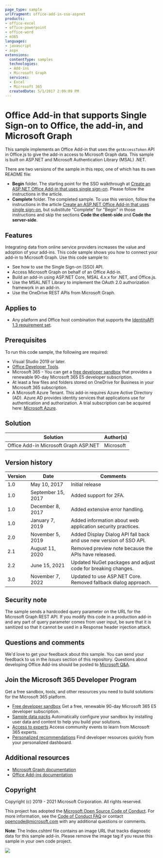 ```yaml
---
page_type: sample
urlFragment: office-add-in-sso-aspnet
products:
- office-excel
- office-powerpoint
- office-word
- m365
languages:
- javascript
- aspx
extensions:
  contentType: samples
  technologies:
  - Add-ins
  - Microsoft Graph
  services:
  - Excel
  - Microsoft 365
  createdDate: 5/1/2017 2:09:09 PM
---
```

# Office Add-in that supports Single Sign-on to Office, the add-in, and Microsoft Graph

This sample implements an Office Add-in that uses the `getAccessToken` API in Office.js to give the add-in access to Microsoft Graph data. This sample is built on ASP.NET and Microsoft Authentication Library (MSAL) .NET.

There are two versions of the sample in this repo, one of which has its own README file:

- **Begin** folder. The starting point for the SSO walkthrough at [Create an ASP.NET Office Add-in that uses single sign-on](https://learn.microsoft.com/office/dev/add-ins/develop/create-sso-office-add-ins-aspnet). Please follow the instructions in the article.
- **Complete** folder. The completed sample. To use this version, follow the instructions in the article [Create an ASP.NET Office Add-in that uses single sign-on](https://learn.microsoft.com/office/dev/add-ins/develop/create-sso-office-add-ins-aspnet), but substitute "Complete" for "Begin" in those instructions and skip the sections **Code the client-side** and **Code the server-side**.

## Features

Integrating data from online service providers increases the value and adoption of your add-ins. This code sample shows you how to connect your add-in to Microsoft Graph. Use this code sample to:

- See how to use the Single Sign-on (SSO) API.
- Access Microsoft Graph on behalf of an Office Add-in.
- Build an add-in using ASP.NET Core, MSAL 4.x.x for .NET, and Office.js.
- Use the MSAL.NET Library to implement the OAuth 2.0 authorization framework in an add-in.
- Use the OneDrive REST APIs from Microsoft Graph.

## Applies to

-  Any platform and Office host combination that supports the [IdentityAPI 1.3 requirement set](https://learn.microsoft.com/office/dev/add-ins/reference/requirement-sets/identity-api-requirement-sets).

## Prerequisites

To run this code sample, the following are required:

- Visual Studio 2019 or later.
- [Office Developer Tools](https://www.visualstudio.com/en-us/features/office-tools-vs.aspx).
- Microsoft 365 - You can get a [free developer sandbox](https://developer.microsoft.com/microsoft-365/dev-program#Subscription) that provides a renewable 90-day Microsoft 365 E5 developer subscription.
- At least a few files and folders stored on OneDrive for Business in your Microsoft 365 subscription.
- A Microsoft Azure Tenant. This add-in requires Azure Active Directory (AD). Azure AD provides identity services that applications use for authentication and authorization. A trial subscription can be acquired here: [Microsoft Azure](https://account.windowsazure.com/SignUp).

## Solution

Solution | Author(s)
---------|----------
Office Add-in Microsoft Graph ASP.NET | Microsoft

## Version history

Version  | Date | Comments
---------| -----| --------
1.0 | May 10, 2017| Initial release
1.0 | September 15, 2017 | Added support for 2FA.
1.0 | December 8, 2017 | Added extensive error handling.
1.0 | January 7, 2019 | Added information about web application security practices.
2.0 | November 5, 2019 | Added Display Dialog API fall back and use new version of SSO API.
2.1 | August 11, 2020 | Removed preview note because the APIs have released.
2.2 | June 15, 2021 | Updated NuGet packages and adjust code for breaking changes.
3.0 | November 7, 2022 | Updated to use ASP.NET Core. Removed fallback dialog approach.

## Security note

The sample sends a hardcoded query parameter on the URL for the Microsoft Graph REST API. If you modify this code in a production add-in and any part of query parameter comes from user input, be sure that it is sanitized so that it cannot be used in a Response header injection attack.

## Questions and comments

We'd love to get your feedback about this sample. You can send your feedback to us in the *Issues* section of this repository.
Questions about developing Office Add-ins should be posted to [Microsoft Q&A](https://learn.microsoft.com/answers/topics/office-js-dev.html).

## Join the Microsoft 365 Developer Program

Get a free sandbox, tools, and other resources you need to build solutions for the Microsoft 365 platform.

- [Free developer sandbox](https://developer.microsoft.com/microsoft-365/dev-program#Subscription) Get a free, renewable 90-day Microsoft 365 E5 developer subscription.
- [Sample data packs](https://developer.microsoft.com/microsoft-365/dev-program#Sample) Automatically configure your sandbox by installing user data and content to help you build your solutions.
- [Access to experts](https://developer.microsoft.com/microsoft-365/dev-program#Experts) Access community events to learn from Microsoft 365 experts.
- [Personalized recommendations](https://developer.microsoft.com/microsoft-365/dev-program#Recommendations) Find developer resources quickly from your personalized dashboard.

## Additional resources

* [Microsoft Graph documentation](https://learn.microsoft.com/graph/)
* [Office Add-ins documentation](https://learn.microsoft.com/office/dev/add-ins/overview/office-add-ins)

## Copyright

Copyright (c) 2019 - 2021 Microsoft Corporation. All rights reserved.

This project has adopted the [Microsoft Open Source Code of Conduct](https://opensource.microsoft.com/codeofconduct/). For more information, see the [Code of Conduct FAQ](https://opensource.microsoft.com/codeofconduct/faq/) or contact [opencode@microsoft.com](mailto:opencode@microsoft.com) with any additional questions or comments.

**Note**: The Index.cshtml file contains an image URL that tracks diagnostic data for this sample add-in. Please remove the image tag if you reuse this sample in your own code project.

<img src="https://pnptelemetry.azurewebsites.net/pnp-officeaddins/auth/Office-Add-in-ASPNET-SSO" />

